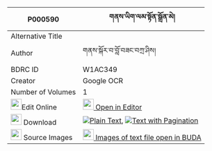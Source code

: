 |P000590|གནས་ཡིག་ལམ་སྟོན་སྒྲོན་མེ། 
| --- | --- 
|Alternative Title |
|Author| གནས་སྐོར་བ་བློ་བཟང་བཀྲ་ཤིས།
|BDRC ID | W1AC349
|Creator | Google OCR
|Number of Volumes| 1
|<img width="25" src="https://img.icons8.com/color/25/000000/edit-property.png">Edit Online| [<img width="25" src="https://avatars.githubusercontent.com/u/45091458?s=200&v=4"> Open in Editor](http://editor.openpecha.org/P000590)
|<img width="25" src="https://img.icons8.com/fluent/48/000000/download-2.png"/>  Download | [![](https://img.icons8.com/color/20/000000/txt.png)Plain Text](https://github.com/Openpecha/P000590/releases/download/v2/neyik_lam_ton_dronme_plain_P000590.zip), [![](https://img.icons8.com/color/20/000000/txt.png)Text with Pagination](https://github.com/Openpecha/P000590/releases/download/v2/neyik_lam_ton_dronme_pages_P000590.zip)
|<img width="25" src="https://img.icons8.com/plasticine/100/000000/pictures-folder.png"/>  Source Images | [<img width="25" src="https://library.bdrc.io/icons/BUDA-small.svg"> Images of text file open in BUDA](https://library.bdrc.io/show/bdr:W1AC349)